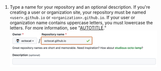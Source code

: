 1. Type a name for your repository and an optional description. If you're creating a user or organization site, your repository must be named `<user>.github.io` or `<organization>.github.io`. If your user or organization name contains uppercase letters, you must lowercase the letters.
For more information, see "[AUTOTITLE](/pages/getting-started-with-github-pages/about-github-pages#types-of-github-pages-sites)."
   ![Screenshot of {% data variables.product.prodname_pages %} settings in a repository. The repository name field contains the text "octocat.github.io" and is outlined in dark orange.](/assets/images/help/pages/create-repository-name-pages.png)
